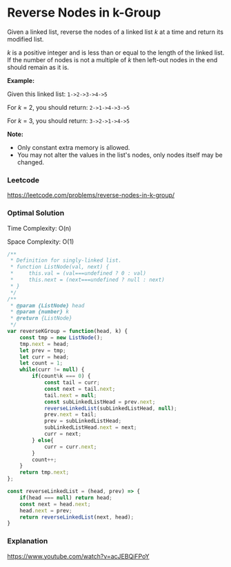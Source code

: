 # Reverse Nodes in k-Group

Given a linked list, reverse the nodes of a linked list *k* at a time and return its modified list.

*k* is a positive integer and is less than or equal to the length of the linked list. If the number of nodes is not a multiple of *k* then left-out nodes in the end should remain as it is.



**Example:**

Given this linked list: `1->2->3->4->5`

For *k* = 2, you should return: `2->1->4->3->5`

For *k* = 3, you should return: `3->2->1->4->5`

**Note:**

- Only constant extra memory is allowed.
- You may not alter the values in the list's nodes, only nodes itself may be changed.



### Leetcode

https://leetcode.com/problems/reverse-nodes-in-k-group/



### Optimal Solution

Time Complexity: O(n)

Space Complexity: O(1)

```js
/**
 * Definition for singly-linked list.
 * function ListNode(val, next) {
 *     this.val = (val===undefined ? 0 : val)
 *     this.next = (next===undefined ? null : next)
 * }
 */
/**
 * @param {ListNode} head
 * @param {number} k
 * @return {ListNode}
 */
var reverseKGroup = function(head, k) {
    const tmp = new ListNode();
    tmp.next = head;
    let prev = tmp;
    let curr = head;
    let count = 1;
    while(curr != null) {
        if(count%k === 0) {
            const tail = curr;
            const next = tail.next;
            tail.next = null;
            const subLinkedListHead = prev.next;
            reverseLinkedList(subLinkedListHead, null);
            prev.next = tail;
            prev = subLinkedListHead;
            subLinkedListHead.next = next;
            curr = next;
        } else{
            curr = curr.next;
        }
        count++;
    }
    return tmp.next;
};

const reverseLinkedList = (head, prev) => {
    if(head === null) return head;
    const next = head.next;
    head.next = prev;
    return reverseLinkedList(next, head);
}
```



### Explanation

https://www.youtube.com/watch?v=acJEBQiFPoY